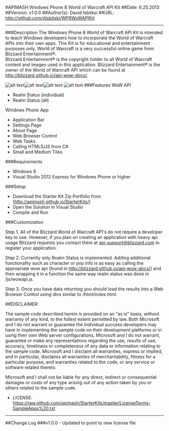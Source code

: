 ﻿#APIMASH Windows Phone 8 World of Warcraft API Kit
##Date: 6.25.2013
##Version: v1.0.0
##Author(s): David Isbitksi
##URL: http://github.com/disbitski/WP8WoWAPIKit

----------
###Description
The Windows Phone 8 World of Warcraft API Kit is intended to teach Windows developers how to incorporate the World of Warcraft APIs into their own apps.
This Kit is for educational and entertainment purposes only.  World of Warcraft is a very successful online game from Blizzard Entertainment®.   
Blizzard Entertainment® is the copyright holder to all World of Warcraft content and images used in this application.
Blizzard Entertainment® is the owner of the World of Warcraft API which can be found at http://blizzard.github.io/api-wow-docs/.

![alt text][1]![alt text][2]![alt text][3]
![alt text][4]
###Features
WoW API
  - Realm Status (individual)
  - Realm Status (all)

Windows Phone App
  - Application Bar
  - Settings Page 
  - About Page 
  - Web Browser Control
  - Web Tasks
  - Calling HTML5/JS from C#
  - Small and Medium Tiles

###Requirements

 - Windows 8
 - Visual Studio 2012 Express for Windows Phone or higher

###Setup

 - Download the Starter Kit Zip Portfolio from (http://apimash.github.io/StarterKits/)
 - Open the Solution in Visual Studio
 - Compile and Run

###Customization

Step 1. All of the Blizzard World of Warcraft API's do not require a developer key to use.  However, if you plan on creating an application with heavy api usage Blizzard requests you contact them at api-support@blizzard.com to register your application.

Step 2. Currently only Realm Status is implemented.  Adding additional functionality such as character or pvp info is as easy as calling the appropriate wow api (found in http://blizzard.github.io/api-wow-docs/) and then wrapping it in a function the same way realm status was done in /js/wowapi.js.

Step 3. Once you have data returning you should load the results into a Web Browser Control using divs similar to /html/index.html.  


##DISCLAIMER: 

The sample code described herein is provided on an "as is" basis, without warranty of any kind, to the fullest extent permitted by law. Both Microsoft and I do not warrant or guarantee the individual success developers may have in implementing the sample code on their development platforms or in using their own Web server configurations. 
Microsoft and I do not warrant, guarantee or make any representations regarding the use, results of use, accuracy, timeliness or completeness of any data or information relating to the sample code. Microsoft and I disclaim all warranties, express or implied, and in particular, disclaims all warranties of merchantability, fitness for a particular purpose, and warranties related to the code, or any service or software related thereto. 

Microsoft and I shall not be liable for any direct, indirect or consequential damages or costs of any type arising out of any action taken by you or others related to the sample code.


* LICENSE: https://raw.github.com/apimash/StarterKits/master/LicenseTerms-SampleApps%20.txt




----------

##Change Log
###v1.0.0 - Updated to point to new license file


  [1]: https://raw.github.com/disbitski/WP8WoWAPIKit/master/AllRealms.png "All Realms"
  [2]: https://raw.github.com/disbitski/WP8WoWAPIKit/master/SingleRealmMenu.png "Single Page with AppBar"
  [3]: https://raw.github.com/disbitski/WP8WoWAPIKit/master/About.png "About"
  [4]: https://raw.github.com/disbitski/WP8WoWAPIKit/master/settings.png "Settings"
 
